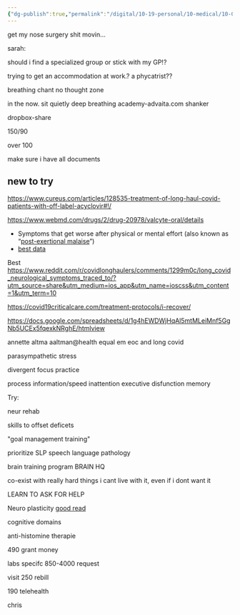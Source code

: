 ```yaml
---
{"dg-publish":true,"permalink":"/digital/10-19-personal/10-medical/10-02-long-covid/00-notes/","tags":["gardenEntry"],"noteIcon":""}
---
```



get my nose surgery shit movin…




sarah:

should i find a specialized group
or
stick with my GP!?

trying to get an accommodation at work.?
a phycatrist??


breathing
chant
no thought zone

in the now.
sit quietly
deep breathing
academy-advaita.com shanker

dropbox-share




150/90

over 100



make sure i have all documents




## new to try

<https://www.cureus.com/articles/128535-treatment-of-long-haul-covid-patients-with-off-label-acyclovir#!/>

<https://www.webmd.com/drugs/2/drug-20978/valcyte-oral/details>



-   Symptoms that get worse after physical or mental effort (also known as “[post-exertional malaise](https://www.cdc.gov/me-cfs/symptoms-diagnosis/symptoms.html)”)
- [best data](https://www.cdc.gov/me-cfs/index.html)


Best 
https://www.reddit.com/r/covidlonghaulers/comments/1299m0c/long_covid_neurological_symptoms_traced_to/?utm_source=share&utm_medium=ios_app&utm_name=ioscss&utm_content=1&utm_term=10


https://covid19criticalcare.com/treatment-protocols/i-recover/

https://docs.google.com/spreadsheets/d/1g4hEWDWjHqAl5mtMLeiMnf5GgNb5UCEx5fqexkNRghE/htmlview


annette altma
aaltman@health
equal em
eoc and long covid


parasympathetic stress


divergent focus
practice





process information/speed
inattention
executive disfunction
memory



Try:

neur rehab

skills to offset deficets

"goal management training"

prioritize
SLP speech language pathology

brain training program
BRAIN HQ

co-exist with really hard things
i cant live with it, even if i dont want it

LEARN TO ASK FOR HELP

Neuro plasticity
[good read](https://www.healthline.com/health/brain-plasticity-after-injury)

cognitive domains





anti-histomine therapie







490
grant money

labs specifc 850-4000
request 

visit
250 rebill

190 telehealth


chris 



